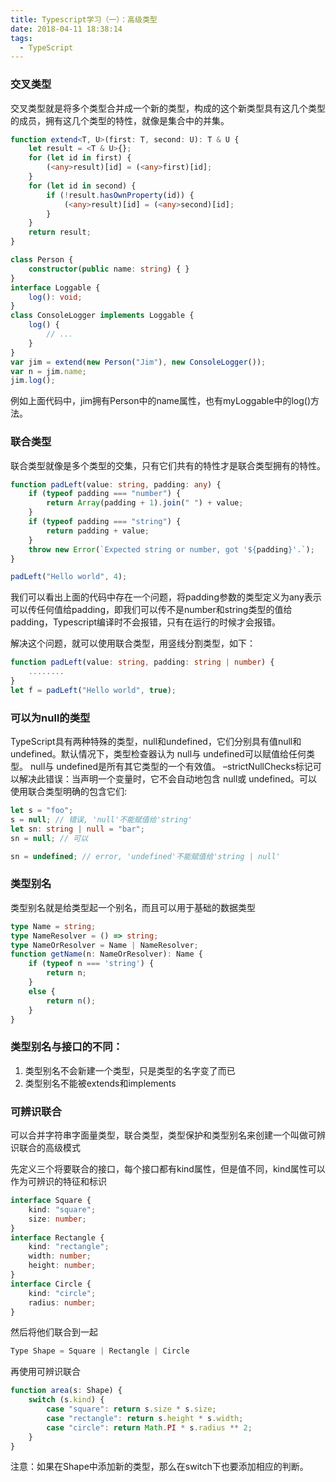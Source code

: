 ```yaml
---
title: Typescript学习（一）：高级类型
date: 2018-04-11 18:38:14
tags:
  - TypeScript
---
```

### 交叉类型
交叉类型就是将多个类型合并成一个新的类型，构成的这个新类型具有这几个类型的成员，拥有这几个类型的特性，就像是集合中的并集。
<!-- more -->
```typescript
function extend<T, U>(first: T, second: U): T & U {
    let result = <T & U>{};
    for (let id in first) {
        (<any>result)[id] = (<any>first)[id];
    }
    for (let id in second) {
        if (!result.hasOwnProperty(id)) {
            (<any>result)[id] = (<any>second)[id];
        }
    }
    return result;
}

class Person {
    constructor(public name: string) { }
}
interface Loggable {
    log(): void;
}
class ConsoleLogger implements Loggable {
    log() {
        // ...
    }
}
var jim = extend(new Person("Jim"), new ConsoleLogger());
var n = jim.name;
jim.log();
```
例如上面代码中，jim拥有Person中的name属性，也有myLoggable中的log()方法。

### 联合类型
联合类型就像是多个类型的交集，只有它们共有的特性才是联合类型拥有的特性。
```typescript
function padLeft(value: string, padding: any) {
    if (typeof padding === "number") {
        return Array(padding + 1).join(" ") + value;
    }
    if (typeof padding === "string") {
        return padding + value;
    }
    throw new Error(`Expected string or number, got '${padding}'.`);
}

padLeft("Hello world", 4);
```
我们可以看出上面的代码中存在一个问题，将padding参数的类型定义为any表示可以传任何值给padding，即我们可以传不是number和string类型的值给padding，Typescript编译时不会报错，只有在运行的时候才会报错。

解决这个问题，就可以使用联合类型，用竖线分割类型，如下：
```typescript
function padLeft(value: string, padding: string | number) {
    ........
}
let f = padLeft("Hello world", true);
```
### 可以为null的类型
TypeScript具有两种特殊的类型，null和undefined，它们分别具有值null和undefined。默认情况下，类型检查器认为 null与 undefined可以赋值给任何类型。 null与 undefined是所有其它类型的一个有效值。
–strictNullChecks标记可以解决此错误：当声明一个变量时，它不会自动地包含 null或 undefined。可以使用联合类型明确的包含它们:
```typescript
let s = "foo";
s = null; // 错误, 'null'不能赋值给'string'
let sn: string | null = "bar";
sn = null; // 可以

sn = undefined; // error, 'undefined'不能赋值给'string | null'
```
### 类型别名
类型别名就是给类型起一个别名，而且可以用于基础的数据类型
```typescript
type Name = string;
type NameResolver = () => string;
type NameOrResolver = Name | NameResolver;
function getName(n: NameOrResolver): Name {
    if (typeof n === 'string') {
        return n;
    }
    else {
        return n();
    }
}
```
### 类型别名与接口的不同：
1. 类型别名不会新建一个类型，只是类型的名字变了而已
2. 类型别名不能被extends和implements
### 可辨识联合
可以合并字符串字面量类型，联合类型，类型保护和类型别名来创建一个叫做可辨识联合的高级模式

先定义三个将要联合的接口，每个接口都有kind属性，但是值不同，kind属性可以作为可辨识的特征和标识
```typescript
interface Square {
    kind: "square";
    size: number;
}
interface Rectangle {
    kind: "rectangle";
    width: number;
    height: number;
}
interface Circle {
    kind: "circle";
    radius: number;
}
```
然后将他们联合到一起
```typescript
Type Shape = Square | Rectangle | Circle
```
再使用可辨识联合
```typescript
function area(s: Shape) {
    switch (s.kind) {
        case "square": return s.size * s.size;
        case "rectangle": return s.height * s.width;
        case "circle": return Math.PI * s.radius ** 2;
    }
}
```
注意：如果在Shape中添加新的类型，那么在switch下也要添加相应的判断。